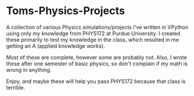 # Toms-Physics-Projects
A collection of various Physics simulations/projects I've written in VPython using only my knowledge from PHYS172 at Purdue University. I created these primarily to test my knowledge in the class, which resulted in me getting an A (applied knowledge works).

Most of these are complete, however some are probably not. Also, I wrote these after one semester of basic physics, so don't complain if my math is wrong in anything.

Enjoy, and maybe these will help you pass PHYS172 because that class is terrible.
